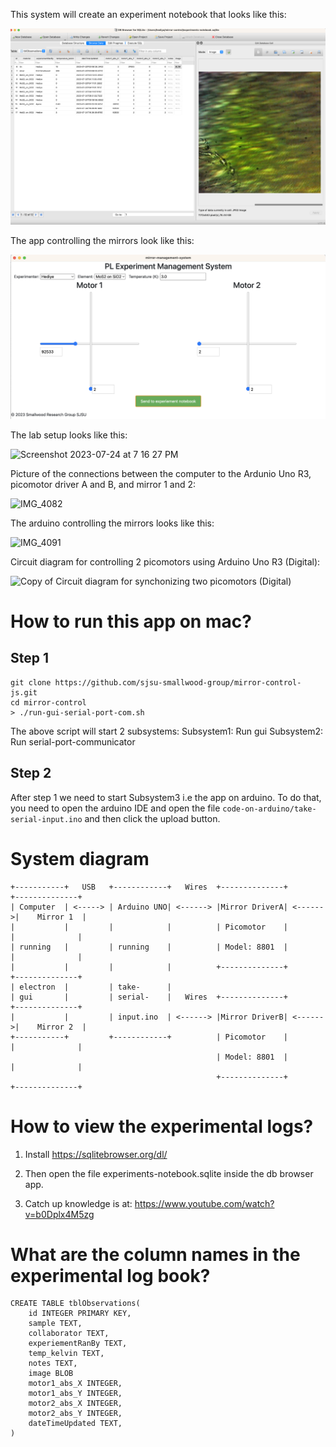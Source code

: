 This system will create an experiment notebook that looks like this:

![Screenshot of end goal](./docs/experiments-notebook-on-7-24-2023.png)

The app controlling the mirrors look like this:

![Screenshot of app](./docs/screenshot-of-app.png)

The lab setup looks like this:

<img width="920" alt="Screenshot 2023-07-24 at 7 16 27 PM" src="https://github.com/sjsu-smallwood-group/mirror-control/assets/121723290/bbcef07f-68bb-4049-a933-76ff2e0a2819">

Picture of the connections between the computer to the Ardunio Uno R3, picomotor driver A and B, and mirror 1 and 2:

![IMG_4082](https://github.com/sjsu-smallwood-group/mirror-control/assets/121723290/c6e1829e-dca0-4064-a9f5-e585cf6e8f29)

The arduino controlling the mirrors looks like this:

![IMG_4091](https://github.com/sjsu-smallwood-group/mirror-control/assets/121723290/75815874-d275-42b6-85bf-a577f9438966)

Circuit diagram for controlling 2 picomotors using Arduino Uno R3 (Digital):

![Copy of Circuit diagram for synchonizing two picomotors (Digital)](https://github.com/sjsu-smallwood-group/mirror-control/assets/121723290/e2733789-7c69-4625-9b24-05ddc6ae694a)

# How to run this app on mac?

## Step 1

```
git clone https://github.com/sjsu-smallwood-group/mirror-control-js.git
cd mirror-control
> ./run-gui-serial-port-com.sh
```

The above script will start 2 subsystems:
Subsystem1: Run gui
Subsystem2: Run serial-port-communicator

## Step 2

After step 1 we need to start Subsystem3 i.e the app on arduino. To do that, you need to open the arduino IDE and open the file `code-on-arduino/take-serial-input.ino` and then click the upload button.

# System diagram

```
+-----------+   USB   +------------+   Wires  +--------------+         +--------------+
| Computer  | <-----> | Arduino UNO| <------> |Mirror DriverA| <------>|    Mirror 1  |
|           |         |            |          | Picomotor    |         |              |
| running   |         | running    |          | Model: 8801  |         |              |
|           |         |            |          +--------------+         +--------------+
| electron  |         | take-      |
| gui       |         | serial-    |   Wires  +--------------+         +--------------+
|           |         | input.ino  | <------> |Mirror DriverB| <------>|    Mirror 2  |
+-----------+         +------------+          | Picomotor    |         |              |
                                              | Model: 8801  |         |              |
                                              +--------------+         +--------------+
```

# How to view the experimental logs?

1. Install https://sqlitebrowser.org/dl/

2. Then open the file experiments-notebook.sqlite inside the db browser app.

3. Catch up knowledge is at: https://www.youtube.com/watch?v=b0Dplx4M5zg

# What are the column names in the experimental log book?

```
CREATE TABLE tblObservations(
    id INTEGER PRIMARY KEY,
    sample TEXT,
    collaborator TEXT,
    experiementRanBy TEXT,
    temp_kelvin TEXT,
    notes TEXT,
    image BLOB
    motor1_abs_X INTEGER,
    motor1_abs_Y INTEGER,
    motor2_abs_X INTEGER,
    motor2_abs_Y INTEGER,
    dateTimeUpdated TEXT,
)
```
